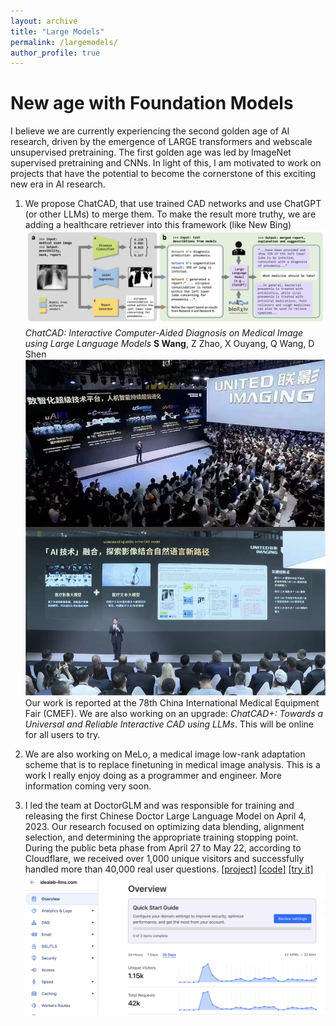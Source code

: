 ```yaml
---
layout: archive
title: "Large Models"
permalink: /largemodels/
author_profile: true
---
```



New age with Foundation Models
======
I believe we are currently experiencing the second golden age of AI research, driven by the emergence of LARGE transformers and webscale unsupervised pretraining. The first golden age was led by ImageNet supervised pretraining and CNNs. In light of this, I am motivated to work on projects that have the potential to become the cornerstone of this exciting new era in AI research.

1. We propose ChatCAD, that use trained CAD networks and use ChatGPT (or other LLMs) to merge them. To make the result more truthy, we are adding a healthcare retriever into this framework (like New Bing)
![](/images/ChatCAD.png)
*ChatCAD: Interactive Computer-Aided Diagnosis on Medical Image using Large Language Models*
**S Wang**, Z Zhao, X Ouyang, Q Wang, D Shen
![](/images/CMEF.png)
Our work is reported at the 78th China International Medical Equipment Fair (CMEF). 
We are also working on an upgrade: *ChatCAD+: Towards a Universal and Reliable Interactive CAD using LLMs*. This will be online for all users to try.


2. We are also working on MeLo, a medical image low-rank adaptation scheme that is to replace finetuning in medical image analysis. This is a work I really enjoy doing as a programmer and engineer. More information coming very soon.

3. I led the team at DoctorGLM and was responsible for training and releasing the first Chinese Doctor Large Language Model on April 4, 2023. Our research focused on optimizing data blending, alignment selection, and determining the appropriate training stopping point. During the public beta phase from April 27 to May 22, according to Cloudflare, we received over 1,000 unique visitors and successfully handled more than 40,000 real user questions. [[project]](https://xionghonglin.github.io/DoctorGLM/) [[code]](https://github.com/xionghonglin/DoctorGLM) [[try it]](https://github.com/xionghonglin/DoctorGLM)
![](/images/cloudflare.png)
